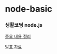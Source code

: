 # node-basic
### 생활코딩 node.js
[중요 내용 정리](https://www.notion.so/Node-js-e6531959ce4f4e428d0fdffe9c9ff25e)

[발표 자료](https://drive.google.com/file/d/1nggetMPsaxUSX8hg5bWMOIreVHpV1l01/view?usp=sharing)
